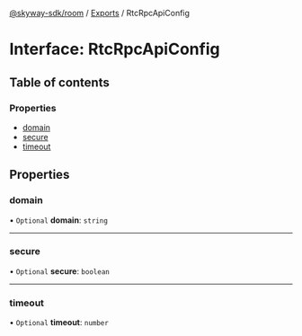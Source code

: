 [@skyway-sdk/room](../README.md) / [Exports](../modules.md) / RtcRpcApiConfig

# Interface: RtcRpcApiConfig

## Table of contents

### Properties

- [domain](RtcRpcApiConfig.md#domain)
- [secure](RtcRpcApiConfig.md#secure)
- [timeout](RtcRpcApiConfig.md#timeout)

## Properties

### domain

• `Optional` **domain**: `string`

___

### secure

• `Optional` **secure**: `boolean`

___

### timeout

• `Optional` **timeout**: `number`
